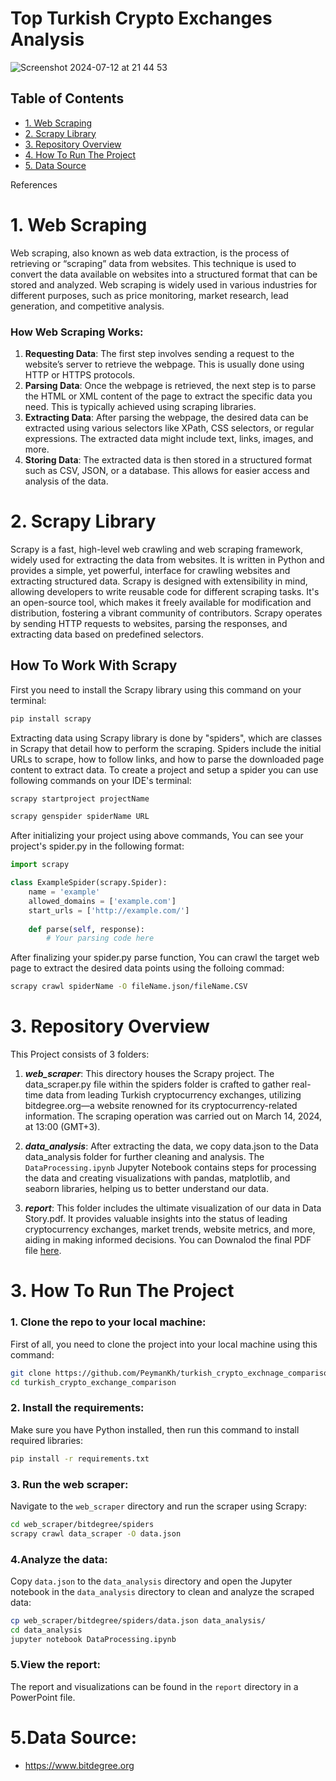 # Top Turkish Crypto Exchanges Analysis

![Screenshot 2024-07-12 at 21 44 53](https://github.com/user-attachments/assets/7cb0c2fa-c1e7-4a8c-89f9-e9c701a1bfcb)


## Table of Contents
- [1. Web Scraping](#WebScraping)
- [2. Scrapy Library](#Scrapy)
- [3. Repository Overview](#Repository)
- [4. How To Run The Project](#run)
- [5. Data Source](#References)

References

<a name="WebScraping"></a>
# 1. Web Scraping
Web scraping, also known as web data extraction, is the process of retrieving or “scraping” data from websites. This technique is used to convert the data available on websites into a structured format that can be stored and analyzed. Web scraping is widely used in various industries for different purposes, such as price monitoring, market research, lead generation, and competitive analysis.

### How Web Scraping Works:
1. **Requesting Data**: The first step involves sending a request to the website’s server to retrieve the webpage. This is usually done using HTTP or HTTPS protocols.
2. **Parsing Data**: Once the webpage is retrieved, the next step is to parse the HTML or XML content of the page to extract the specific data you need. This is typically achieved using scraping libraries.
3. **Extracting Data**: After parsing the webpage, the desired data can be extracted using various selectors like XPath, CSS selectors, or regular expressions. The extracted data might include text, links, images, and more.
4. **Storing Data**: The extracted data is then stored in a structured format such as CSV, JSON, or a database. This allows for easier access and analysis of the data.


<a name="Scrapy"></a>
# 2. Scrapy Library
Scrapy is a fast, high-level web crawling and web scraping framework, widely used for extracting the data from websites. It is written in Python and provides a simple, yet powerful, interface for crawling websites and extracting structured data. Scrapy is designed with extensibility in mind, allowing developers to write reusable code for different scraping tasks. It's an open-source tool, which makes it freely available for modification and distribution, fostering a vibrant community of contributors. Scrapy operates by sending HTTP requests to websites, parsing the responses, and extracting data based on predefined selectors.

## How To Work With Scrapy
First you need to install the Scrapy library using this command on your terminal:
```sh
pip install scrapy
```

Extracting data using Scrapy library is done by "spiders", which are classes in Scrapy that detail how to perform the scraping. Spiders include the initial URLs to scrape, how to follow links, and how to parse the downloaded page content to extract data. To create a project and setup a spider you can use following commands on your IDE's terminal:
```sh
scrapy startproject projectName
```
```sh
scrapy genspider spiderName URL
```

After initializing your project using above commands, You can see your project's spider.py in the following format:

```python
import scrapy

class ExampleSpider(scrapy.Spider):
    name = 'example'
    allowed_domains = ['example.com']
    start_urls = ['http://example.com/']
    
    def parse(self, response):
        # Your parsing code here
```

After finalizing your spider.py parse function, You can crawl the target web page to extract the desired data points using the folloing commad:
```sh
scrapy crawl spiderName -O fileName.json/fileName.CSV
```


<a name="Repository"></a>
# 3. Repository Overview
This Project consists of 3 folders:

1. ***web_scraper***: This directory houses the Scrapy project. The data_scraper.py file within the spiders folder is crafted to gather real-time data from leading Turkish cryptocurrency exchanges, utilizing bitdegree.org—a website renowned for its cryptocurrency-related information. The scraping operation was carried out on March 14, 2024, at 13:00 (GMT+3). 

2. ***data_analysis***:
After extracting the data, we copy data.json to the Data data_analysis folder for further cleaning and analysis. The `DataProcessing.ipynb` Jupyter Notebook contains steps for processing the data and creating visualizations with pandas, matplotlib, and seaborn libraries, helping us to better understand our data.

2. ***report***: This folder includes the ultimate visualization of our data in Data Story.pdf. It provides valuable insights into the status of leading cryptocurrency exchanges, market trends, website metrics, and more, aiding in making informed decisions. You can Downalod the final PDF file [here](https://github.com/user-attachments/files/16198465/report.pdf).

<a name="run"></a>
# 3.  How To Run The Project

### 1. Clone the repo to your local machine:
First of all, you need to clone the project into your local machine using this command:
```sh
git clone https://github.com/PeymanKh/turkish_crypto_exchnage_comparison.git
cd turkish_crypto_exchange_comparison
```

### 2. Install the requirements:
Make sure you have Python installed, then run this command to install required libraries:
```sh
pip install -r requirements.txt
```

### 3. Run the web scraper:
Navigate to the `web_scraper` directory and run the scraper using Scrapy:
```sh
cd web_scraper/bitdegree/spiders
scrapy crawl data_scraper -O data.json
```

### 4.Analyze the data:
Copy `data.json` to the `data_analysis` directory and open the Jupyter notebook in the `data_analysis` directory to clean and analyze the scraped data:
```sh
cp web_scraper/bitdegree/spiders/data.json data_analysis/
cd data_analysis
jupyter notebook DataProcessing.ipynb
```

### 5.View the report:

The report and visualizations can be found in the `report` directory in a PowerPoint file.


<a name="References"></a>
# 5.Data Source:
- https://www.bitdegree.org


